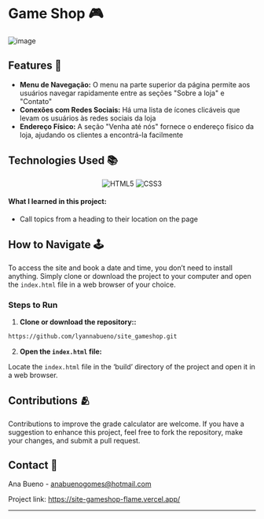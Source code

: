 # Game Shop 🎮

![image](https://github.com/lyannabueno/site_gameshop/assets/130186281/7719d3b9-9015-40bb-9bb1-bb14fac98014)

## Features 🌟
- **Menu de Navegação:** O menu na parte superior da página permite aos usuários navegar rapidamente entre as seções "Sobre a loja" e "Contato"
- **Conexões com Redes Sociais:** Há uma lista de ícones clicáveis que levam os usuários às redes sociais da loja
- **Endereço Físico:** A seção "Venha até nós" fornece o endereço físico da loja, ajudando os clientes a encontrá-la facilmente

## Technologies Used 📚

<p align="center">
  <img src="https://img.shields.io/badge/html5-%23E34F26.svg?style=for-the-badge&logo=html5&logoColor=white" alt="HTML5">
  <img src="https://img.shields.io/badge/css3-%231572B6.svg?style=for-the-badge&logo=css3&logoColor=white" alt="CSS3">
</p>

#### What I learned in this project:
- Call topics from a heading to their location on the page

## How to Navigate 🕹️

To access the site and book a date and time, you don’t need to install anything. Simply clone or download the project to your computer and open the `index.html` file in a web browser of your choice.

### Steps to Run

1. **Clone or download the repository::**

```bash
https://github.com/lyannabueno/site_gameshop.git
```

2. **Open the `index.html` file:**

Locate the `index.html` file in the ‘build’ directory of the project and open it in a web browser.

## Contributions  🫂

Contributions to improve the grade calculator are welcome. If you have a suggestion to enhance this project, feel free to fork the repository, make your changes, and submit a pull request.

## Contact 📩

Ana Bueno - anabuenogomes@hotmail.com

Project link: https://site-gameshop-flame.vercel.app/

---
